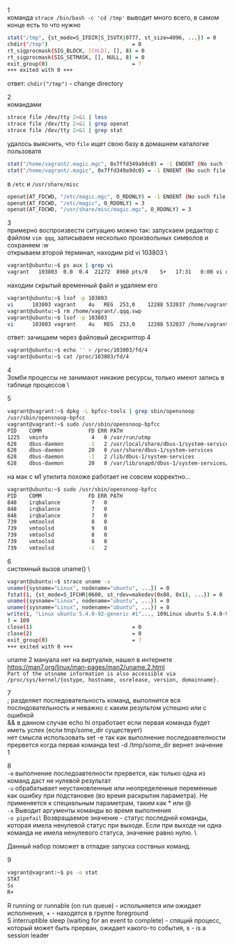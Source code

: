 1 \
команда `strace /bin/bash -c 'cd /tmp'` выводит много всего, в самом конце есть то что нужно
```bash
stat("/tmp", {st_mode=S_IFDIR|S_ISVTX|0777, st_size=4096, ...}) = 0
chdir("/tmp")                           = 0
rt_sigprocmask(SIG_BLOCK, [CHLD], [], 8) = 0
rt_sigprocmask(SIG_SETMASK, [], NULL, 8) = 0
exit_group(0)                           = ?
+++ exited with 0 +++
```
ответ: `chdir("/tmp")` - change directory

2 \
командами
```bash
strace file /dev/tty 2>&1 | less
strace file /dev/tty 2>&1 | grep openat
strace file /dev/tty 2>&1 | grep stat
```
удалось выяснить, что `file` ищет свою базу
в домашнем каталогке пользоватя
```bash
stat("/home/vagrant/.magic.mgc", 0x7ffd349a9dc0) = -1 ENOENT (No such file or directory)
stat("/home/vagrant/.magic", 0x7ffd349a9dc0) = -1 ENOENT (No such file or directory)
```
в `/etc` и `/usr/share/misc`
```bash
openat(AT_FDCWD, "/etc/magic.mgc", O_RDONLY) = -1 ENOENT (No such file or directory)
openat(AT_FDCWD, "/etc/magic", O_RDONLY) = 3
openat(AT_FDCWD, "/usr/share/misc/magic.mgc", O_RDONLY) = 3
```
3 \
примерно воспроизвести ситуацию можно так: запускаем редактор с файлом `vim qqq`, записываем несколько произвольных символов и сохраняем :w\
открываем второй терминал, находим pid vi 103803 \
```bash
vagrant@ubuntu:~$ ps aux | grep vi
vagrant   103803  0.0  0.4  21272  8960 pts/0    S+   17:31   0:00 vi qqq
```
находим скрытый временный файл и удаляем его
```bash
vagrant@ubuntu:~$ lsof -p 103803
vi      103803 vagrant    4u   REG  253,0    12288 532037 /home/vagrant/.qqq.swp
vagrant@ubuntu:~$ rm /home/vagrant/.qqq.swp
vagrant@ubuntu:~$ lsof -p 103803
vi      103803 vagrant    4u   REG  253,0    12288 532037 /home/vagrant/.qqq.swp (deleted)
```
ответ: зачищаем через файловый дескриптор 4
```bash
vagrant@ubuntu:~$ echo '' > /proc/103803/fd/4
vagrant@ubuntu:~$ cat /proc/103803/fd/4

```
4 \
Зомби процессы не занимают никакие ресурсы, только имеют запись в таблице процессов \

5 
```bash
vagrant@vagrant:~$ dpkg -L bpfcc-tools | grep sbin/opensnoop
/usr/sbin/opensnoop-bpfcc
vagrant@vagrant:~$ sudo /usr/sbin/opensnoop-bpfcc
PID    COMM               FD ERR PATH
1225   vminfo              4   0 /var/run/utmp
628    dbus-daemon        -1   2 /usr/local/share/dbus-1/system-services
628    dbus-daemon        20   0 /usr/share/dbus-1/system-services
628    dbus-daemon        -1   2 /lib/dbus-1/system-services
628    dbus-daemon        20   0 /var/lib/snapd/dbus-1/system-services/
```
на мак с м1 утилита похоже работает не совсем корректно...
```bash
vagrant@ubuntu:~$ sudo /usr/sbin/opensnoop-bpfcc
PID    COMM               FD ERR PATH
848    irqbalance          7   0 
848    irqbalance          7   0 
848    irqbalance          7   0 
739    vmtoolsd            8   0 
739    vmtoolsd            9   0 
739    vmtoolsd            8   0 
739    vmtoolsd            8   0 
739    vmtoolsd           -1   2 

```
6 \
системный вызов uname() \
```bash
vagrant@ubuntu:~$ strace uname -a
uname({sysname="Linux", nodename="ubuntu", ...}) = 0
fstat(1, {st_mode=S_IFCHR|0600, st_rdev=makedev(0x88, 0x1), ...}) = 0
uname({sysname="Linux", nodename="ubuntu", ...}) = 0
uname({sysname="Linux", nodename="ubuntu", ...}) = 0
write(1, "Linux ubuntu 5.4.0-92-generic #1"..., 109Linux ubuntu 5.4.0-92-generic #103-Ubuntu SMP Fri Nov 26 16:15:10 UTC 2021 aarch64 aarch64 aarch64 GNU/Linux
) = 109
close(1)                                = 0
close(2)                                = 0
exit_group(0)                           = ?
+++ exited with 0 +++
```
uname 2 мануала нет на виртуалке, нашел в интернете
https://man7.org/linux/man-pages/man2/uname.2.html \
`Part of the utsname information is also accessible via
       /proc/sys/kernel/{ostype, hostname, osrelease, version,
       domainname}.`

7 \
;  разделяет последовательность команд, выполнится вся послндовательность и неважно с каким результом успешно или с ошибкой \
&& в данном случае echo hi отработает если первая команда будет иметь успех (если tmp/some_dir существует) \
нет смысла использовать set -e так как выполнение последоавтелности прервется когда первая команда test -d /tmp/some_dir вернет значение 1

8 \
`-e` выполнение последоавтелности прервется, как только одна из команд даст не нулевой результат \
`-u` обрабатывает неустановленные или неопределенные переменные как ошибку при подстановке (во время раскрытия параметра). Не применяется к специальным параметрам, таким как * или @ \
`-x` Выводит аргументы команды во время выполнения \
`-o pipefail` Возвращаемое значение - статус последней команды, которая имела ненулевой статус при выходе. Если при выходе ни одна команда не имела ненулевого статуса, значение равно нулю. \

Данный набор поможет в отладке запуска соствных команд.

9 
```bash
vagrant@vagrant:~$ ps -o stat
STAT
Ss
R+
```
R    running or runnable (on run queue) - испольняется или ожидает исполнения, + - находятся в группе foreground \
S    interruptible sleep (waiting for an event to complete) - спящий процесс, который может быть прерван, ожидает какого-то события, s - is a session leader


